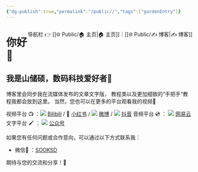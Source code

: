 ```yaml
---
{"dg-publish":true,"permalink":"/public//","tags":["gardenEntry"]}
---
```


<span style="float:right;">

导航栏  👉  [[🌐  Public/🏠 主页\|🏠 主页]]｜[[🌐  Public/✍️ 博客\|✍️ 博客]] 

</span>


# 你好👋 
## 我是山储硕，数码科技爱好者🧐

博客里会同步我在流媒体发布的文章文字版，
教程类以及更加细致的“手把手”教程我都会放到这里。
当然，您也可以在更多的平台观看我的视频🎥

[B]: https://space.bilibili.com/43323541
[XHS]: https://www.xiaohongshu.com/user/profile/62b32ecc000000001b02aa61
[wb]: https://weibo.com/u/3865627063
[dy]: https://www.douyin.com/user/MS4wLjABAAAAM2aAdRIPsSQf1GzdGk2zziIxMEIOwEROOl6II50v1bb9v4Ozm-zITeDJCW7NPu-M
[WYY]: https://music.163.com/#/artist?id=12264340
[GZH]: https://mp.weixin.qq.com/mp/profile_ext?action=home&__biz=MzkxNzM0MTUyMg==&scene=124#wechat_redirect

视频平台 📺 ：![](https://cdn.staticaly.com/gh/GitShanDing/FreeIndexImage@master/Freeindeximage/icon_bilibili.png)  [Bilibili][B]  /  📕  [小红书][XHS] /  ![](https://cdn.staticaly.com/gh/GitShanDing/FreeIndexImage@master/Freeindeximage/%E5%BE%AE%E5%8D%9A.png) [微博][wb] /   ![](https://cdn.staticaly.com/gh/GitShanDing/FreeIndexImage@master/Freeindeximage/%E6%8A%96%E9%9F%B3.png) [抖音][dy] 
音频平台 💿 ： ![](https://cdn.staticaly.com/gh/GitShanDing/FreeIndexImage@master/Freeindeximage/%E7%BD%91%E6%98%93%E4%BA%91%E9%9F%B3%E4%B9%90.png) [网易云][WYY]
文字平台 🖌 ： ![](https://cdn.staticaly.com/gh/GitShanDing/FreeIndexImage@master/Freeindeximage/%E5%BE%AE%E4%BF%A1%E5%85%AC%E4%BC%97%E5%8F%B7.png) [公众号][GZH]


如果您有任何问题或合作意向，可以通过以下方式联系我：

- 微信📲 ：[SOOKSD](weixin://profile/SOOKSD) 

期待与您的交流和分享！💬


